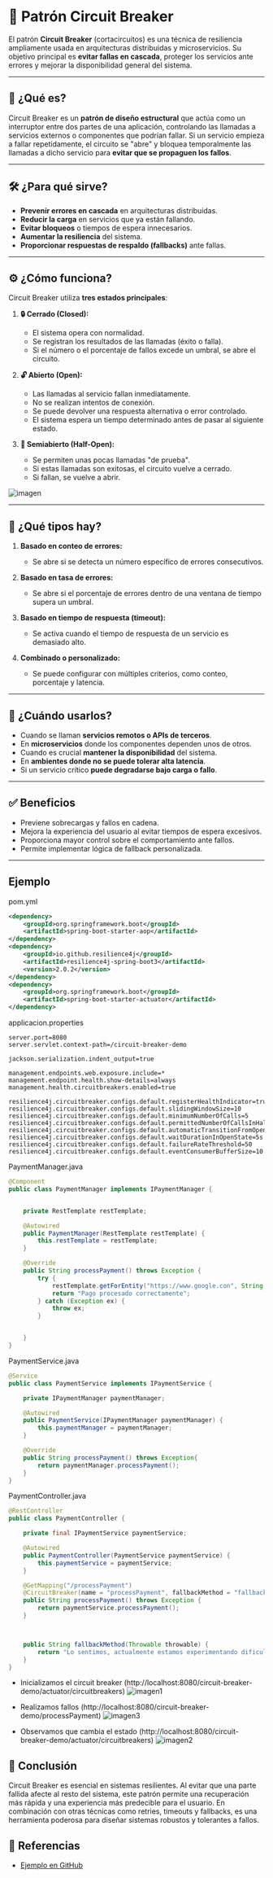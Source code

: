 # 🧯 Patrón Circuit Breaker

El patrón **Circuit Breaker** (cortacircuitos) es una técnica de resiliencia ampliamente usada en arquitecturas distribuidas y microservicios. Su objetivo principal es **evitar fallas en cascada**, proteger los servicios ante errores y mejorar la disponibilidad general del sistema.

---

## 📌 ¿Qué es?

Circuit Breaker es un **patrón de diseño estructural** que actúa como un interruptor entre dos partes de una aplicación, controlando las llamadas a servicios externos o componentes que podrían fallar. Si un servicio empieza a fallar repetidamente, el circuito se "abre" y bloquea temporalmente las llamadas a dicho servicio para **evitar que se propaguen los fallos**.

---

## 🛠️ ¿Para qué sirve?

- **Prevenir errores en cascada** en arquitecturas distribuidas.
- **Reducir la carga** en servicios que ya están fallando.
- **Evitar bloqueos** o tiempos de espera innecesarios.
- **Aumentar la resiliencia** del sistema.
- **Proporcionar respuestas de respaldo (fallbacks)** ante fallas.

---

## ⚙️ ¿Cómo funciona?

Circuit Breaker utiliza **tres estados principales**:

1. **🔒 Cerrado (Closed):**
    - El sistema opera con normalidad.
    - Se registran los resultados de las llamadas (éxito o falla).
    - Si el número o el porcentaje de fallos excede un umbral, se abre el circuito.

2. **🔓 Abierto (Open):**
    - Las llamadas al servicio fallan inmediatamente.
    - No se realizan intentos de conexión.
    - Se puede devolver una respuesta alternativa o error controlado.
    - El sistema espera un tiempo determinado antes de pasar al siguiente estado.

3. **🚧 Semiabierto (Half-Open):**
    - Se permiten unas pocas llamadas "de prueba".
    - Si estas llamadas son exitosas, el circuito vuelve a cerrado.
    - Si fallan, se vuelve a abrir.

![imagen](/images/img.png)

---

## 🧩 ¿Qué tipos hay?

1. **Basado en conteo de errores:**
    - Se abre si se detecta un número específico de errores consecutivos.

2. **Basado en tasa de errores:**
    - Se abre si el porcentaje de errores dentro de una ventana de tiempo supera un umbral.

3. **Basado en tiempo de respuesta (timeout):**
    - Se activa cuando el tiempo de respuesta de un servicio es demasiado alto.

4. **Combinado o personalizado:**
    - Se puede configurar con múltiples criterios, como conteo, porcentaje y latencia.

---

## 📅 ¿Cuándo usarlos?

- Cuando se llaman **servicios remotos o APIs de terceros**.
- En **microservicios** donde los componentes dependen unos de otros.
- Cuando es crucial **mantener la disponibilidad** del sistema.
- En **ambientes donde no se puede tolerar alta latencia**.
- Si un servicio crítico **puede degradarse bajo carga o fallo**.

---

## ✅ Beneficios

- Previene sobrecargas y fallos en cadena.
- Mejora la experiencia del usuario al evitar tiempos de espera excesivos.
- Proporciona mayor control sobre el comportamiento ante fallos.
- Permite implementar lógica de fallback personalizada.

---

## Ejemplo

pom.yml
```xml
<dependency>
    <groupId>org.springframework.boot</groupId>
    <artifactId>spring-boot-starter-aop</artifactId>
</dependency>
<dependency>
    <groupId>io.github.resilience4j</groupId>
    <artifactId>resilience4j-spring-boot3</artifactId>
    <version>2.0.2</version>
</dependency>
<dependency>
    <groupId>org.springframework.boot</groupId>
    <artifactId>spring-boot-starter-actuator</artifactId>
</dependency>
```

applicacion.properties
```properties
server.port=8080
server.servlet.context-path=/circuit-breaker-demo

jackson.serialization.indent_output=true

management.endpoints.web.exposure.include=*
management.endpoint.health.show-details=always
management.health.circuitbreakers.enabled=true

resilience4j.circuitbreaker.configs.default.registerHealthIndicator=true
resilience4j.circuitbreaker.configs.default.slidingWindowSize=10
resilience4j.circuitbreaker.configs.default.minimumNumberOfCalls=5
resilience4j.circuitbreaker.configs.default.permittedNumberOfCallsInHalfOpenState=3
resilience4j.circuitbreaker.configs.default.automaticTransitionFromOpenToHalfOpenEnabled=true
resilience4j.circuitbreaker.configs.default.waitDurationInOpenState=5s
resilience4j.circuitbreaker.configs.default.failureRateThreshold=50
resilience4j.circuitbreaker.configs.default.eventConsumerBufferSize=10
```

PaymentManager.java
```java
@Component
public class PaymentManager implements IPaymentManager {


    private RestTemplate restTemplate;

    @Autowired
    public PaymentManager(RestTemplate restTemplate) {
        this.restTemplate = restTemplate;
    }

    @Override
    public String processPayment() throws Exception {
        try {
            restTemplate.getForEntity("https://www.google.con", String.class);
            return "Pago procesado correctamente";
        } catch (Exception ex) {
            throw ex;
        }


    }
}
```

PaymentService.java
```java
@Service
public class PaymentService implements IPaymentService {

    private IPaymentManager paymentManager;

    @Autowired
    public PaymentService(IPaymentManager paymentManager) {
        this.paymentManager = paymentManager;
    }

    @Override
    public String processPayment() throws Exception{
        return paymentManager.processPayment();
    }
}
```

PaymentController.java
```java
@RestController
public class PaymentController {

    private final IPaymentService paymentService;

    @Autowired
    public PaymentController(PaymentService paymentService) {
        this.paymentService = paymentService;
    }

    @GetMapping("/processPayment")
    @CircuitBreaker(name = "processPayment", fallbackMethod = "fallbackMethod")
    public String processPayment() throws Exception {
        return paymentService.processPayment();
    }



    public String fallbackMethod(Throwable throwable) {
        return "Lo sentimos, actualmente estamos experimentando dificultades técnicas para procesar pagos en línea. Por favor, inténtalo de nuevo más tarde. Agradecemos tu paciencia y comprensión.";
    }
}
```

- Inicializamos el circuit breaker (http://localhost:8080/circuit-breaker-demo/actuator/circuitbreakers)
  ![imagen1](/images/img1.png)

- Realizamos fallos (http://localhost:8080/circuit-breaker-demo/processPayment)
  ![imagen3](/images/img3.png)

- Observamos que cambia el estado (http://localhost:8080/circuit-breaker-demo/actuator/circuitbreakers)
  ![imagen2](/images/img2.png)

## 🧠 Conclusión

Circuit Breaker es esencial en sistemas resilientes. Al evitar que una parte fallida afecte al resto del sistema, este patrón permite una recuperación más rápida y una experiencia más predecible para el usuario. En combinación con otras técnicas como retries, timeouts y fallbacks, es una herramienta poderosa para diseñar sistemas robustos y tolerantes a fallos.


## 📌 **Referencias**

- [Ejemplo en GitHub](https://github.com/borispacex/circuit-breaker-dh)
